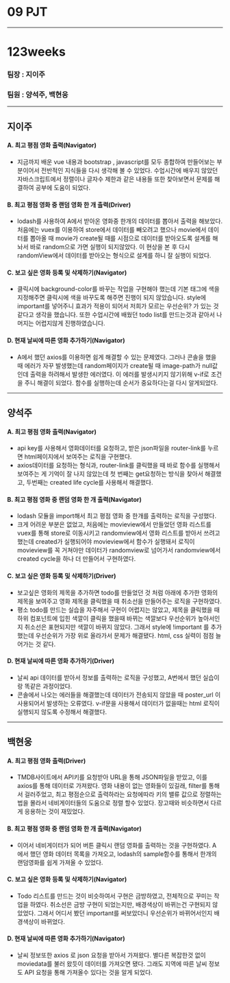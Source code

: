 # 09 PJT
---
# 123weeks
### 팀장 : 지이주
### 팀원 : 양석주, 백현웅

---
## 지이주
#### A. 최고 평점 영화 출력(Navigator)
- 지금까지 배운 vue 내용과 bootstrap , javascript를 모두 종합하여 만들어보는 부분이어서 전반적인 지식들을 다시 생각해 볼 수 있었다. 수업시간에 배우지 않았던 자바스크립트에서 정렬이나 글자수 제한과 같은 내용들 또한 찾아보면서 문제를 해결하여 공부에 도움이 되었다.

#### B. 최고 평점 영화 중 랜덤 영화 한 개 출력(Driver)
- lodash를 사용하여 A에서 받아온 영화중 한개의 데이터를 뽑아서 출력을 해보았다. 처음에는 vuex를 이용하여 store에서 데이터를 빼오려고 했으나 movie에서 데이터를 뽑아올 때 movie가 create될 때를 시점으로 데이터를 받아오도록 설계를 해놔서 바로 random으로 가면 실행이 되지않았다. 이 현상을 본 후 다시 randomView에서 데이터를 받아오는 형식으로 설계를 하니 잘 실행이 되었다.

#### C. 보고 싶은 영화 등록 및 삭제하기(Navigator)
- 클릭시에 background-color를 바꾸는 작업을 구현해야 했는데 기본 태그에 색을 지정해주면 클릭시에 색을 바꾸도록 해주면 진행이 되지 않았습니다. style에 important를 넣어주니 효과가 적용이 되어서 저희가 모르는 우선순위? 가 있는 것 같다고 생각을 했습니다. 또한 수업시간에 배웠던 todo list를 만드는것과 같아서 나머지는 어렵지않게 진행하였습니다.

#### D. 현재 날씨에 따른 영화 추가하기(Navigator)
- A에서 했던 axios를 이용하면 쉽게 해결할 수 있는 문제였다. 그러나 콘솔을 했을 때 에러가 자꾸 발생했는데 random페이지가 create될 때 image-path가 null값인데 출력을 하려해서 발생한 에러였다. 이 에러를 발생시키지 않기위해 v-if로 조건을 주니 해결이 되었다. 함수를 실행하는데 순서가 중요하다는걸 다시 알게되었다.

---

## 양석주
#### A. 최고 평점 영화 출력(Navigator)
- api key를 사용해서 영화데이터를 요청하고, 받은 json파일을 router-link를 누르면 html페이지에서 보여주는 로직을 구현했다.
- axios데이터를 요청하는 형식과, router-link를 클릭했을 때 바로 함수를 실행해서 보여주는 게 기억이 잘 나지 않았는데 첫 번째는 get요청하는 방식을 찾아서 해결했고, 두번째는 created life cycle를 사용해서 해결했다.

#### B. 최고 평점 영화 중 랜덤 영화 한 개 출력(Navigator)
- lodash 모듈을 import해서 최고 평점 영화 중 한개를 출력하는 로직을 구성했다.
- 크게 어려운 부분은 없었고, 처음에는 movieview에서 만들었던 영화 리스트를 vuex를 통해 store로 이동시키고 randomview에서 영화 리스트를 받아서 쓰려고 했는데 created가 실행되어야 movieview에서 함수가 실행돼서 로직이 movieview를 꼭 거쳐야만 데이터가 randomview로 넘어가서 randomview에서 created cycle을 하나 더 만들어서 구현하였다.

#### C. 보고 싶은 영화 등록 및 삭제하기(Driver)
- 보고싶은 영화의 제목을 추가하면 todo를 만들었던 것 처럼 아래에 추가한 영화의 제목을 보여주고 영화 제목을 클릭했을 때 취소선을 만들어주는 로직을 구현하였다.
- 평소 todo를 만드는 실습을 자주해서 구현이 어렵지는 않았고, 제목을 클릭했을 때 하위 컴포넌트에 입힌 색깔이 클릭을 했을때 바뀌는 색깔보다 우선순위가 높아서인지 취소선은 표현되지만 색깔이 바뀌지 않았다. 그래서 style에 !important 를 추가했는데 우선순위가 가장 위로 올라가서 문제가 해결됐다. html, css 실력이 점점 늘어가는 것 같다.

#### D. 현재 날씨에 따른 영화 추가하기(Driver)
- 날씨 api 데이터를 받아서 정보를 출력하는 로직을 구성했고, A번에서 했던 실습이랑 똑같은 과정이었다.
- 콘솔에서 나오는 에러들을 해결했는데 데이터가 전송되지 않았을 때 poster_url 이 사용되어서 발생하는 오류였다. v-if문을 사용해서 데이터가 없을때는 html 로직이 실행되지 않도록 수정해서 해결했다.

---

## 백현웅
#### A. 최고 평점 영화 출력(Driver)
- TMDB사이트에서 API키를 요청받아 URL을 통해 JSON파일을 받았고, 이를 axios를 통해 데이터로 가져왔다.
영화 내용이 없는 영화들이 있길래, filter를 통해서 걸러주었고, 최고 평점순으로 출력하라는 요청에따라 키의 밸류 값으로 정렬하는 법을 몰라서 네비게이터들의 도움으로 정렬 할수 있었다. 장고때와 비슷하면서 다르게 응용하는 것이 재밌었다.

#### B. 최고 평점 영화 중 랜덤 영화 한 개 출력(Navigator)
- 이어서 네비게이터가 되어 버튼 클릭시 랜덤 영화를 출력하는 것을 구현하였다.
A 에서 했던 영화 데이터 목록을 가져오고, lodash의 sample함수를 통해서 한개의 랜덤영화를 쉽게 가져올 수 있었다.

#### C. 보고 싶은 영화 등록 및 삭제하기(Navigator)
- Todo 리스트를 만드는 것이 비슷하여서 구현은 금방하였고, 전체적으로 꾸미는 작업을 하였다. 취소선은 금방 구현이 되었는지만, 배경색상이 바뀌는건 구현되지 않았었다.
그래서 어디서 봤던 important를 써보았더니 우선순위가 바뀌어서인지 배경색상이 바뀌었다.

#### D. 현재 날씨에 따른 영화 추가하기(Navigator)
- 날씨 정보또한 axios 로 json 요청을 받아서 가져왔다. 별다른 복잡한것 없이 moviedata를 불러 왔듯이 데이터를 가져오면 됐다. 그래도 지역에 따른 날씨 정보도 API 요청을 통해 가져올수 있다는 것을 알게 되었다.
